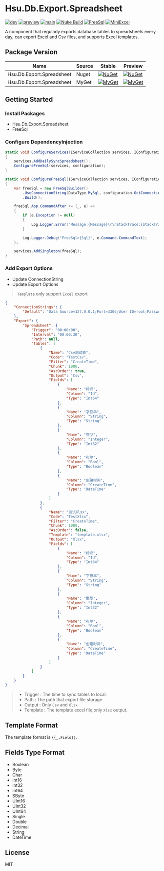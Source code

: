 # Hsu.Db.Export.Spreadsheet

[![dev](https://github.com/hsu-net/db-export-spreadsheet/actions/workflows/build.yml/badge.svg?branch=dev)](https://github.com/hsu-net/db-export-spreadsheet/actions/workflows/build.yml)
[![preview](https://github.com/hsu-net/db-export-spreadsheet/actions/workflows/deploy.yml/badge.svg?branch=preview)](https://github.com/hsu-net/db-export-spreadsheet/actions/workflows/deploy.yml)
[![main](https://github.com/hsu-net/db-export-spreadsheet/actions/workflows/deploy.yml/badge.svg?branch=main)](https://github.com/hsu-net/db-export-spreadsheet/actions/workflows/deploy.yml)
[![Nuke Build](https://img.shields.io/badge/Nuke-Build-yellow.svg)](https://github.com/nuke-build/nuke)
[![FreeSql](https://img.shields.io/nuget/v/FreeSql?style=flat-square&label=FreeSql)](https://www.nuget.org/packages/FreeSql)
[![MiniExcel](https://img.shields.io/nuget/v/FreeSql?style=flat-square&label=MiniExcel)](https://www.nuget.org/packages/MiniExcel)

A component that regularly exports database tables to spreadsheets every day, can export Excel and Csv files, and supports Excel templates.

## Package Version

| Name | Source | Stable | Preview |
|---|---|---|---|
| Hsu.Db.Export.Spreadsheet | Nuget | [![NuGet](https://img.shields.io/nuget/v/Hsu.Db.Export.Spreadsheet?style=flat-square)](https://www.nuget.org/packages/Hsu.Db.Export.Spreadsheet) | [![NuGet](https://img.shields.io/nuget/vpre/Hsu.Db.Export.Spreadsheet?style=flat-square)](https://www.nuget.org/packages/Hsu.Db.Export.Spreadsheet) |
| Hsu.Db.Export.Spreadsheet | MyGet | [![MyGet](https://img.shields.io/myget/godsharp/v/Hsu.Db.Export.Spreadsheet?style=flat-square&label=myget)](https://www.myget.org/feed/godsharp/package/nuget/Hsu.Db.Export.Spreadsheet) | [![MyGet](https://img.shields.io/myget/godsharp/vpre/Hsu.Db.Export.Spreadsheet?style=flat-square&label=myget)](https://www.myget.org/feed/godsharp/package/nuget/Hsu.Db.Export.Spreadsheet) |

## Getting Started

### Install Packages

  - Hsu.Db.Export.Spreadsheet
  - FreeSql

### Configure DependencyInjection

  ```csharp
  static void ConfigureServices(IServiceCollection services, IConfiguration configuration)
  {
      services.AddDailySyncSpreadsheet();
      ConfigureFreeSql(services, configuration);
  }
  
  static void ConfigureFreeSql(IServiceCollection services, IConfiguration configuration)
  {
      var freeSql = new FreeSqlBuilder()
          .UseConnectionString(DataType.MySql, configuration.GetConnectionString("Default"))
          .Build();
  
      freeSql.Aop.CommandAfter += (_, e) =>
      {
          if (e.Exception != null)
          {
              Log.Logger.Error("Message:{Message}\r\nStackTrace:{StackTrace}", e.Exception.Message, e.Exception.StackTrace);
          }
  
          Log.Logger.Debug("FreeSql>{Sql}", e.Command.CommandText);
      };
  
      services.AddSingleton(freeSql);
  }
  ```

### Add Export Options

- Update ConnectionString
- Update Export Options

> `Template` only support `Excel` export

```json
{
    "ConnectionStrings": {
        "Default": "Data Source=127.0.0.1;Port=3306;User ID=root;Password=root;Initial Catalog=mysql;Charset=utf8;SslMode=none;Min pool size=1"
    },
    "Export": {
        "Spreadsheet": {
            "Trigger": "00:00:00",
            "Interval": "00:00:30",
            "Path": null,
            "Tables": [
                {
                    "Name": "Csv测试表",
                    "Code": "TestCsv",
                    "Filter": "CreateTime",
                    "Chunk": 1000,
                    "AscOrder": true,
                    "Output": "Csv",
                    "Fields": [
                        {
                            "Name": "标识",
                            "Column": "Id",
                            "Type": "Int64"
                        },
                        {
                            "Name": "字符串",
                            "Column": "String",
                            "Type": "String"
                        },
                        {
                            "Name": "整型",
                            "Column": "Integer",
                            "Type": "Int32"
                        },
                        {
                            "Name": "布尔",
                            "Column": "Bool",
                            "Type": "Boolean"
                        },
                        {
                            "Name": "创建时间",
                            "Column": "CreateTime",
                            "Type": "DateTime"
                        }
                    ]
                },
                {
                    "Name": "测试Xlsx",
                    "Code": "TestXlsx",
                    "Filter": "CreateTime",
                    "Chunk": 1000,
                    "AscOrder": false,
                    "Template": "template.xlsx",
                    "Output": "Xlsx",
                    "Fields": [
                        {
                            "Name": "标识",
                            "Column": "Id",
                            "Type": "Int64"
                        },
                        {
                            "Name": "字符串",
                            "Column": "String",
                            "Type": "String"
                        },
                        {
                            "Name": "整型",
                            "Column": "Integer",
                            "Type": "Int32"
                        },
                        {
                            "Name": "布尔",
                            "Column": "Bool",
                            "Type": "Boolean"
                        },
                        {
                            "Name": "创建时间",
                            "Column": "CreateTime",
                            "Type": "DateTime"
                        }
                    ]
                }
            ]
        }
    }
}
```

> - Trigger : The time to sync tables to local.
> - Path : The path that export file storage
> - Output : Only `Csv` and `Xlsx`
> - Template : The template excel file,only `Xlsx` output.

## Template Format

The template format is `{{_.Field}}`.

## Fields Type Format

- Boolean
- Byte
- Char
- Int16
- Int32
- Int64
- SByte
- UInt16
- UInt32
- UInt64
- Single
- Double
- Decimal
- String
- DateTime

## License

  MIT